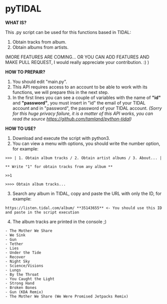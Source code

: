 # pyTIDAL
**WHAT IS?**

This .py script can be used for this functions based in TIDAL:

1. Obtain tracks from album.
2. Obtain albums from artists.

(MORE FEATURES ARE COMING... OR YOU CAN ADD FEATURES AND MAKE PULL REQUEST, I would really appreciate your contribution. :) )

**HOW TO PREPAIR?**

1. You should edit "main.py".
2. This API requires access to an account to be able to work with its functions, we will prepare this in the next step.
3. In the first lines you can see a couple of variables with the name of **"id"** and **"password"**, you must insert in "id" the email of your TIDAL account and in "password", the password of your TIDAL account. _(Sorry for this huge privacy failure, it is a matter of this API works, you can read the source https://github.com/tamland/python-tidal)_

**HOW TO USE?**

1. Download and execute the script with python3.
2. You can view a menu with options, you should write the number option, for example: 
~~~ 
>>> | 1. Obtain album tracks / 2. Obtain artist albums / 3. About... | 

** Write "1" for obtain tracks from any album **

>>1

>>>> Obtain album tracks...
~~~

3. Search any album in TIDAL, copy and paste the URL with only the ID, for example:
~~~
https://listen.tidal.com/album/ **35143655** <- You should use this ID and paste in the script execution
~~~

4. The album tracks are printed in the console ;)

~~~
- The Mother We Share
- We Sink
- Gun
- Tether
- Lies
- Under the Tide
- Recover
- Night Sky
- Science/Visions
- Lungs
- By the Throat
- You Caught the Light
- Strong Hand
- Broken Bones
- Gun (KDA Remix)
- The Mother We Share (We Were Promised Jetpacks Remix)
~~~

